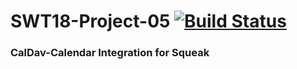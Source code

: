 # SWT18-Project-05 [![Build Status](https://travis-ci.org/hpi-swa-teaching/SWT18-Project-05.svg?branch=master)](https://travis-ci.org/hpi-swa-teaching/SWT18-Project-05)

### CalDav-Calendar Integration for Squeak
